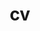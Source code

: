 ---
layout: cv
permalink: /cv/
title: cv
nav: true
nav_order: 5
cv_pdf: mahajani_grad.pdf
description: 
toc:
  sidebar: left
---
